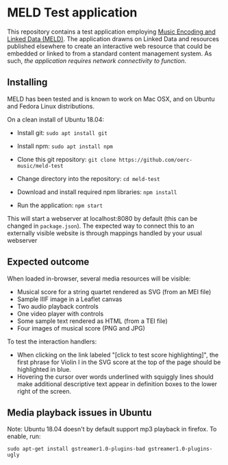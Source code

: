 MELD Test application
=====================
This repository contains a test application employing [Music Encoding and Linked Data (MELD)](http://github.com/oerc-music/meld). The application drawns on Linked Data and resources published elsewhere to create an interactive web resource that could be embedded or linked to from a standard content management system. As such, *the application requires network connectivity to function*.

Installing
-----------
MELD has been tested and is known to work on Mac OSX, and on Ubuntu and Fedora Linux distributions.

On a clean install of Ubuntu 18.04: 
* Install git:
``sudo apt install git``

* Install npm:
``sudo apt install npm``

* Clone this git repository:
``git clone https://github.com/oerc-music/meld-test``

* Change directory into the repository:
``cd meld-test``

* Download and install required npm libraries:
``npm install``

* Run the application:
`npm start`

This will start a webserver at localhost:8080 by default 
(this can be changed in `package.json`). 
The expected way to connect this to an externally visible website is through
mappings handled by your usual webserver

Expected outcome
----------------
When loaded in-browser, several media resources will be visible:
* Musical score for a string quartet rendered as SVG (from an MEI file)
* Sample IIIF image in a Leaflet canvas
* Two audio playback controls
* One video player with controls
* Some sample text rendered as HTML (from a TEI file)
* Four images of musical score (PNG and JPG)

To test the interaction handlers:
* When clicking on the link labeled "[click to test score highlighting]", the first phrase for Violin I in the SVG score at the top of the page should be highlighted in blue.
* Hovering the cursor over words underlined with squiggly lines should make additional descriptive text appear in definition boxes to the lower right of the screen. 

Media playback issues in Ubuntu
---
Note: Ubuntu 18.04 doesn't by default support mp3 playback in firefox. To enable, run:

`sudo apt-get install gstreamer1.0-plugins-bad gstreamer1.0-plugins-ugly`
